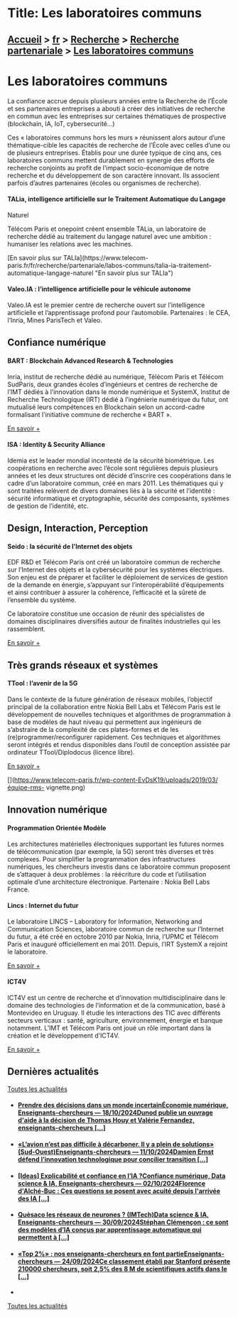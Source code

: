 # Title: Les laboratoires communs

## [Accueil](https://www.telecom-paris.fr "https://www.telecom-paris.fr") > [fr](https://www.telecom-paris.fr/fr "fr") > [Recherche](https://www.telecom-paris.fr/fr/recherche "Recherche") > [Recherche partenariale](https://www.telecom-paris.fr/fr/recherche/partenariale "Recherche partenariale") > [Les laboratoires communs](https://www.telecom-paris.fr/fr/recherche/partenariale/labos-communs)

[](https://www.telecom-paris.fr/fr/accueil)

# Les laboratoires communs

La confiance accrue depuis plusieurs années entre la Recherche de l’École et
ses partenaires entreprises a abouti à créer des initiatives de recherche en
commun avec les entreprises sur certaines thématiques de prospective
(blockchain, IA, IoT, cybersecurité…)

Ces « laboratoires communs hors les murs » réunissent alors autour d’une
thématique-cible les capacités de recherche de l’École avec celles d’une ou de
plusieurs entreprises. Établis pour une durée typique de cinq ans, ces
laboratoires communs mettent durablement en synergie des efforts de recherche
conjoints au profit de l’impact socio-économique de notre recherche et du
développement de son caractère innovant. Ils associent parfois d’autres
partenaires (écoles ou organismes de recherche).

#### TALia, intelligence artificielle sur le Traitement Automatique du Langage
Naturel

Télécom Paris et onepoint créent ensemble TALia, un laboratoire de recherche
dédié au traitement du langage naturel avec une ambition : humaniser les
relations avec les machines.

[En savoir plus sur TALIa](https://www.telecom-
paris.fr/fr/recherche/partenariale/labos-communs/talia-ia-traitement-
automatique-langage-naturel "En savoir plus sur TALIa")

#### Valeo.IA : l’intelligence artificielle pour le véhicule autonome

Valeo.IA est le premier centre de recherche ouvert sur l’intelligence
artificielle et l’apprentissage profond pour l’automobile. Partenaires : le
CEA, l’Inria, Mines ParisTech et Valeo.

## Confiance numérique

#### BART : Blockchain Advanced Research & Technologies

Inria, institut de recherche dédié au numérique, Télécom Paris et Télécom
SudParis, deux grandes écoles d’ingénieurs et centres de recherche de l’IMT
dédiés à l’innovation dans le monde numérique et SystemX, Institut de
Recherche Technologique (IRT) dédié à l’ingénierie numérique du futur, ont
mutualisé leurs compétences en Blockchain selon un accord-cadre formalisant
l’initiative commune de recherche « BART ».

[En savoir +](https://www.bart-blockchain.fr/ "En savoir +")

#### ISA : Identity & Security Alliance

Idemia est le leader mondial incontesté de la sécurité biométrique. Les
coopérations en recherche avec l’école sont régulières depuis plusieurs années
et les deux structures ont décidé d’inscrire ces coopérations dans le cadre
d’un laboratoire commun, créé en mars 2011. Les thématiques qui y sont
traitées relèvent de divers domaines liés à la sécurité et l’identité :
sécurité informatique et cryptographie, sécurité des composants, systèmes de
gestion de l’identité, etc.

## Design, Interaction, Perception

#### Seido : la sécurité de l’Internet des objets

EDF R&D et Télécom Paris ont créé un laboratoire commun de recherche sur
l’Internet des objets et la cybersécurité pour les systèmes électriques. Son
enjeu est de préparer et faciliter le déploiement de services de gestion de la
demande en énergie, s’appuyant sur l’interopérabilité d’équipements et ainsi
contribuer à assurer la cohérence, l’efficacité et la sûreté de l’ensemble du
système.

Ce laboratoire constitue une occasion de réunir des spécialistes de domaines
disciplinaires diversifiés autour de finalités industrielles qui les
rassemblent.

[En savoir +](https://www.carnot-tsn.fr/seido-lab-telecom-paris-edf/ "En
savoir +")

## Très grands réseaux et systèmes

#### TTool : l’avenir de la 5G

Dans le contexte de la future génération de réseaux mobiles, l’objectif
principal de la collaboration entre Nokia Bell Labs et Télécom Paris est le
développement de nouvelles techniques et algorithmes de programmation à base
de modèles de haut niveau qui permettent aux ingénieurs de s’abstraire de la
complexité de ces plates-formes et de les (re)programmer/reconfigurer
rapidement. Ces techniques et algorithmes seront intégrés et rendus
disponibles dans l’outil de conception assistée par ordinateur
TTool/Diplodocus (licence libre).

[En savoir +](https://ttool.telecom-paristech.fr "En savoir +")

[](https://www.telecom-paris.fr/wp-content-EvDsK19/uploads/2019/03/équipe-rms-
vignette.png)

## Innovation numérique

#### Programmation Orientée Modèle

Les architectures matérielles électroniques supportant les futures normes de
télécommunication (par exemple, la 5G) seront très diverses et très complexes.
Pour simplifier la programmation des infrastructures numériques, les
chercheurs investis dans ce laboratoire commun proposent de s’attaquer à deux
problèmes : la réécriture du code et l’utilisation optimale d’une architecture
électronique. Partenaire : Nokia Bell Labs France.

#### Lincs : Internet du futur

Le laboratoire LINCS – Laboratory for Information, Networking and
Communication Sciences, laboratoire commun de recherche sur l’Internet du
futur, a été créé en octobre 2010 par Nokia, Inria, l’UPMC et Télécom Paris et
inauguré officiellement en mai 2011. Depuis, l’IRT SystemX a rejoint le
laboratoire.

[En savoir +](https://www.lincs.fr "En savoir +")

#### ICT4V

ICT4V est un centre de recherche et d’innovation multidisciplinaire dans le
domaine des technologies de l’information et de la communication, basé à
Montevideo en Uruguay. Il étudie les interactions des TIC avec différents
secteurs verticaux : santé, agriculture, environnement, énergie et banque
notamment. L’IMT et Télécom Paris ont joué un rôle important dans la création
et le développement d’ICT4V.

[En savoir +](https://ict4v.org "En savoir +")

## Dernières actualités

[Toutes les actualités](https://www.telecom-paris.fr/news/newsroom "Toutes les
actualités")

  * #### [Prendre des décisions dans un monde incertainÉconomie numérique, Enseignants-chercheurs — 18/10/2024Dunod publie un ouvrage d'aide à la décision de Thomas Houy et Valérie Fernandez, enseignants-chercheurs [...]](https://www.telecom-paris.fr/decisions-incertain-livre-fernandez-houy-dunod "Prendre des décisions dans un monde incertain")
  * #### [«L’avion n’est pas difficile à décarboner. Il y a plein de solutions» (Sud-Ouest)Enseignants-chercheurs — 11/10/2024Damien Ernst défend l’innovation technologique pour concilier transition [...]](https://www.telecom-paris.fr/aeronautique-decarbonee-solutions-sud-ouest "«L’avion n’est pas difficile à décarboner. Il y a plein de solutions» \(Sud-Ouest\)")
  * #### [[Ideas] Explicabilité et confiance en l’IA ?Confiance numérique, Data science & IA, Enseignants-chercheurs — 02/10/2024Florence d'Alché-Buc : Ces questions se posent avec acuité depuis l'arrivée des IA [...]](https://www.telecom-paris.fr/fr/ideas/explicabilite-confiance-intelligence-artificielle "\[Ideas\] Explicabilité et confiance en l’IA ?")
  * #### [Quèsaco les réseaux de neurones ? (IMTech)Data science & IA, Enseignants-chercheurs — 30/09/2024Stéphan Clémençon : ce sont des modèles d’IA conçus par apprentissage automatique qui permettent à [...]](https://www.telecom-paris.fr/reseaux-neurones-imtech "Quèsaco les réseaux de neurones ? \(IMTech\)")
  * #### [«Top 2%» : nos enseignants-chercheurs en font partieEnseignants-chercheurs — 24/09/2024Ce classement établi par Stanford présente 210000 chercheurs, soit 2,5% des 8 M de scientifiques actifs dans le [...]](https://www.telecom-paris.fr/top-2p100-nos-enseignants-chercheurs "«Top 2%» : nos enseignants-chercheurs en font partie")
  * 

[Toutes les actualités](https://www.telecom-paris.fr/news/newsroom "Toutes les
actualités")

